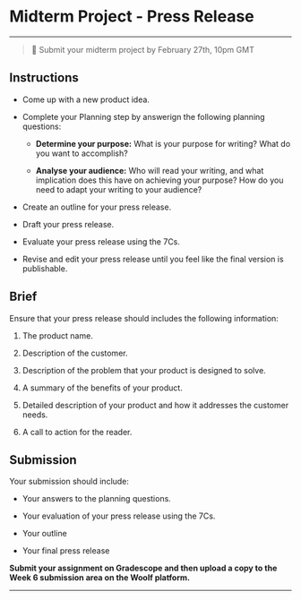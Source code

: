 # Midterm Project - Press Release

---

> 📝 Submit your midterm project by February 27th, 10pm GMT

## Instructions

- Come up with a new product idea.

- Complete your Planning step by answerign the following planning questions:
  
  - **Determine your purpose:** What is your purpose for writing? What do you want to accomplish?

  - **Analyse your audience:** Who will read your writing, and what implication does this have on achieving your purpose? How do you need to adapt your writing to your audience?

- Create an outline for your press release.

- Draft your press release.

- Evaluate your press release using the 7Cs.

- Revise and edit your press release until you feel like the final version is publishable. 
  

## Brief

Ensure that your press release should includes the following information:

1) The product name.

2) Description of the customer.

3) Description of the problem that your product is designed to solve.

4) A summary of the benefits of your product.

5) Detailed description of your product and how it addresses the customer needs.

6) A call to action for the reader.


## Submission

Your submission should include:

- Your answers to the planning questions.

- Your evaluation of your press release using the 7Cs.

- Your outline

- Your final press release

**Submit your assignment on Gradescope and then upload a copy to the Week 6 submission area on the Woolf platform.**

---
